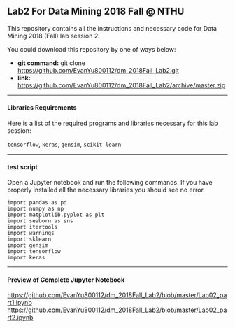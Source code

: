 ## Lab2 For Data Mining 2018 Fall @ NTHU
This repository contains all the instructions and necessary code for Data Mining 2018 (Fall) lab session 2.
  
You could download this repository by one of ways below:
* **git command:** git clone https://github.com/EvanYu800112/dm_2018Fall_Lab2.git
* **link:** https://github.com/EvanYu800112/dm_2018Fall_Lab2/archive/master.zip

---
#### Libraries Requirements
Here is a list of the required programs and libraries necessary for this lab session: 

`tensorflow`, `keras`, `gensim`, `scikit-learn`

---

#### test script
Open a Jupyter notebook and run the following commands. If you have properly installed all the necessary libraries you should see no error.

``` python3 
import pandas as pd
import numpy as np
import matplotlib.pyplot as plt
import seaborn as sns
import itertools
import warnings
import sklearn
import gensim
import tensorflow
import keras
```

---
#### Preview of Complete Jupyter Notebook
https://github.com/EvanYu800112/dm_2018Fall_Lab2/blob/master/Lab02_part1.ipynb
https://github.com/EvanYu800112/dm_2018Fall_Lab2/blob/master/Lab02_part2.ipynb



